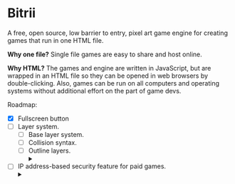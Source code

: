# Bitrii

A free, open source, low barrier to entry, pixel art game engine for creating games that run in one HTML file.

**Why one file?** Single file games are easy to share and host online.

**Why HTML?** The games and engine are written in JavaScript, but are wrapped in an HTML file so they can be opened in web browsers by double-clicking. Also, games can be run on all computers and operating systems without additional effort on the part of game devs.

Roadmap:
- [x] Fullscreen button
- [ ] Layer system.
  - [ ] Base layer system.
  - [ ] Collision syntax.
  - [ ] Outline layers.<details><summary></summary>Layers that are dynamic outlines of other layers.</details>
- [ ] IP address-based security feature for paid games.<details><summary></summary>To prevent piracy, downloads will be configured to only run on the downloader's IP address. This feature will be disabled by default, but can be enabled for paid software.</details>
